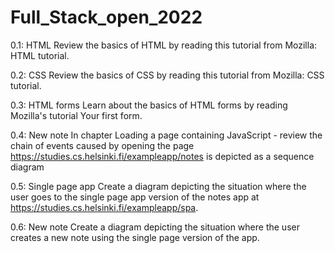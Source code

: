 # Full_Stack_open_2022

0.1: HTML
Review the basics of HTML by reading this tutorial from Mozilla: HTML tutorial.

0.2: CSS
Review the basics of CSS by reading this tutorial from Mozilla: CSS tutorial.

0.3: HTML forms
Learn about the basics of HTML forms by reading Mozilla's tutorial Your first form.

0.4: New note
In chapter Loading a page containing JavaScript - review the chain of events caused by opening the page https://studies.cs.helsinki.fi/exampleapp/notes is depicted as a sequence diagram

0.5: Single page app
Create a diagram depicting the situation where the user goes to the single page app version of the notes app at https://studies.cs.helsinki.fi/exampleapp/spa.

0.6: New note
Create a diagram depicting the situation where the user creates a new note using the single page version of the app.
